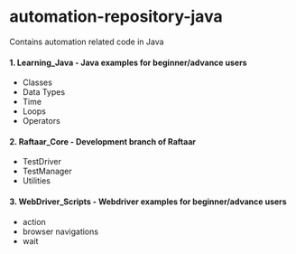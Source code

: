 # automation-repository-java

Contains automation related code in Java


#### 1. Learning_Java - Java examples for beginner/advance users

- Classes
- Data Types
- Time
- Loops
- Operators
 
#### 2. Raftaar_Core - Development branch of Raftaar

- TestDriver
- TestManager
- Utilities 

#### 3. WebDriver_Scripts - Webdriver examples for beginner/advance users

- action
- browser navigations
- wait